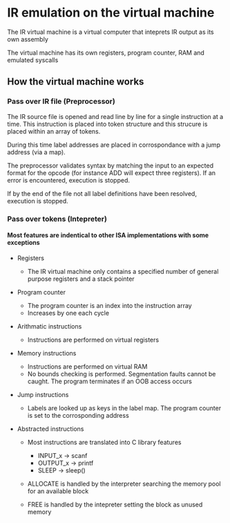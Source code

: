 


# IR emulation on the virtual machine

The IR virtual machine is a virtual computer that inteprets IR output as its own assembly

The virtual machine has its own registers, program counter, RAM and emulated syscalls


## How the virtual machine works

### Pass over IR file (Preprocessor)

The IR source file is opened and read line by line for a single instruction at a time. This instruction is placed into token structure and this strucure is placed within an array of tokens.

During this time label addresses are placed in corrospondance with a jump address (via a map).


The preprocessor validates syntax by matching the input to an expected format for the opcode (for instance ADD will expect three registers). If an error is encountered, execution is stopped.

If by the end of the file not all label definitions have been resolved, execution is stopped.



### Pass over tokens (Intepreter)


#### Most features are indentical to other ISA implementations with some exceptions

- Registers

    - The IR virtual machine only contains a specified number of general purpose registers and a stack pointer

- Program counter

    - The program counter is an index into the instruction array
    - Increases by one each cycle


- Arithmatic instructions

    - Instructions are performed on virtual registers


- Memory instructions

    - Instructions are performed on virtual RAM
    - No bounds checking is performed. Segmentation faults cannot be caught. The program terminates if an OOB access occurs

- Jump instructions

    - Labels are looked up as keys in the label map. The program counter is set to the corrosponding address


- Abstracted instructions

    - Most instructions are translated into C library features
        - INPUT_x -> scanf
        - OUTPUT_x -> printf
        - SLEEP -> sleep()

    - ALLOCATE is handled by the interpreter searching the memory pool for an available block
    - FREE is handled by the intepreter setting the block as unused memory











































































